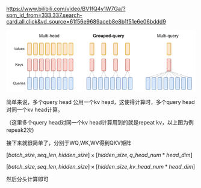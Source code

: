 https://www.bilibili.com/video/BV1fQ4y1W7Ga/?spm_id_from=333.337.search-card.all.click&vd_source=61f56e9689aceb8e8b1f51e6e06bddd9

![image-20240524110123538](./assets/image-20240524110123538.png)

简单来说，多个query head 公用一个kv head，这使得计算时，多个query head对同一个kv head计算。

（这里多个query head对同一个kv head计算用到的就是repeat kv，以上图为例repeak2次)





接下来就很简单了，分别于WQ,WK,WV得到QKV矩阵



$[batch\_size, seq\_len, hidden\_size] \times [hidden\_size, q\_head\_num * head\_dim]$



$[batch\_size, seq\_len, hidden\_size] \times [hidden\_size, kv\_head\_num * head\_dim]$





然后分头计算即可



